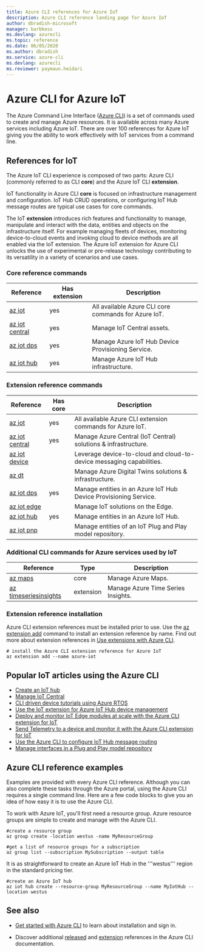 ```yaml
---
title: Azure CLI references for Azure IoT
description: Azure CLI reference landing page for Azure IoT
author: dbradish-microsoft
manager: barbkess
ms.devlang: azurecli
ms.topic: reference
ms.date: 06/05/2020
ms.author: dbradish
ms.service: azure-cli
ms.devlang: azurecli
ms.reviewer: paymaun.heidari
---
```


# Azure CLI for Azure IoT

The Azure Command Line Interface ([Azure CLI](/cli/azure/what-is-azure-cli)) is a set of commands used to create and manage Azure resources.  It is available across many Azure services including Azure IoT.  There are over 100 references for Azure IoT giving you the ability to work effectively with IoT services from a command line.

## References for IoT

The Azure IoT CLI experience is composed of two parts: Azure CLI (commonly referred to as CLI **core**) and the Azure IoT CLI **extension**.

IoT functionality in Azure CLI **core** is focused on infrastructure management and configuration. IoT Hub CRUD operations, or configuring IoT Hub message routes are typical use cases for core commands.

The IoT **extension** introduces rich features and functionality to manage, manipulate and interact with the data, entities and objects on the infrastructure itself. For example managing fleets of devices, monitoring device-to-cloud events and invoking cloud to device methods are all enabled via the IoT extension. The Azure IoT extension for Azure CLI unlocks the use of experimental or pre-release technology contributing to its versatility in a variety of scenarios and use cases.

### Core reference commands

| Reference | Has extension | Description
|-|-|-|
| [az iot](/cli/azure/iot) | yes  | All available Azure CLI core commands for Azure IoT.
| [az iot central](/cli/azure/iot/central) | yes | Manage IoT Central assets.
| [az iot dps](/en-us/cli/azure/iot/dps) | yes | Manage Azure IoT Hub Device Provisioning Service.
| [az iot hub](/cli/azure/iot/hub) | yes | Manage Azure IoT Hub infrastructure.

### Extension reference commands

| Reference | Has core | Description
|-|-|-|
| [az iot](/cli/azure/ext/azure-iot/iot) | yes | All available Azure CLI extension commands for Azure IoT.
| [az iot central](/cli/azure/ext/azure-iot/iot/central) | yes | Manage Azure Central (IoT Central) solutions & infrastructure.
| [az iot device](/cli/azure/ext/azure-iot/iot/device) | | Leverage device-to-cloud and cloud-to-device messaging capabilities.
| [az dt](/cli/azure/ext/azure-iot/dt) | | Manage Azure Digital Twins solutions & infrastructure.
| [az iot dps](/cli/azure/ext/azure-iot/iot/dps) | yes | Manage entities in an Azure IoT Hub Device Provisioning Service.
| [az iot edge](/cli/azure/ext/azure-iot/iot/edge) | | Manage IoT solutions on the Edge.
| [az iot hub](/cli/azure/ext/azure-iot/iot/hub) | yes | Manage entities in an Azure IoT Hub.
| [az iot pnp](/cli/azure/ext/azure-iot/iot/pnp) | | Manage entities of an IoT Plug and Play model repository.

### Additional CLI commands for Azure services used by IoT

| Reference | Type | Description
|-|-|-|
| [az maps](/cli/azure/maps) | core | Manage Azure Maps.
| [az timeseriesinsights](/cli/azure/ext/timeseriesinsights/timeseriesinsights) | extension | Manage Azure Time Series Insights.

### Extension reference installation

Azure CLI extension references must be installed prior to use.  Use the [az extension add](/cli/azure/azure-cli-extensions-overview) command to install an extension reference by name.  Find out more about extension references in [Use extensions with Azure CLI](/cli/azure/azure-cli-extensions-overview).

```azurecli
# install the Azure CLI extension reference for Azure IoT
az extension add --name azure-iot
```

## Popular IoT articles using the Azure CLI

- [Create an IoT hub](/azure/iot-hub/iot-hub-create-using-cli)
- [Manage IoT Central](/azure/iot-central/core/howto-manage-iot-central-from-cli)
- [CLI driven device tutorials using Azure RTOS](/azure/rtos/getting-started?branch=master)
- [Use the IoT extension for Azure IoT Hub device management](/azure/iot-hub/iot-hub-device-management-iot-extension-azure-cli-2-0)
- [Deploy and monitor IoT Edge modules at scale with the Azure CLI extension for IoT](/azure/iot-edge/how-to-deploy-cli-at-scale)
- [Send Telemetry to a device and monitor it with the Azure CLI extension for IoT](/azure/iot-hub/quickstart-send-telemetry-cli)
- [Use the Azure CLI to configure IoT Hub message routing](/azure/iot-hub/tutorial-routing-config-message-routing-cli)
- [Manage interfaces in a Plug and Play model repository](/azure/iot-pnp/howto-install-pnp-cli#manage-interfaces-in-a-model-repository)

## Azure CLI reference examples

Examples are provided with every Azure CLI reference. Although you can also complete these tasks through the Azure portal, using the Azure CLI requires a single command line.  Here are a few code blocks to give you an idea of how easy it is to use the Azure CLI.

To work with Azure IoT, you'll first need a resource group.  Azure resource groups are simple to create and manage with the Azure CLI.  

```azurecli
#create a resource group
az group create -location westus -name MyResourceGroup
```

```azurecli
#get a list of resource groups for a subscription
az group list --subscription MySubscription --output table
```

It is as straightforward to create an Azure IoT Hub in the '''westus''' region in the standard pricing tier.

```azurecli
#create an Azure IoT hub
az iot hub create --resource-group MyResourceGroup --name MyIotHub --location westus
```

## See also

- [Get started with Azure CLI](/cli/azure/get-started-with-azure-cli) to learn about installation and sign in.

- Discover additional [released](/cli/azure/reference-index) and [extension](/cli/azure/azure-cli-extensions-list) references in the Azure CLI documentation.
